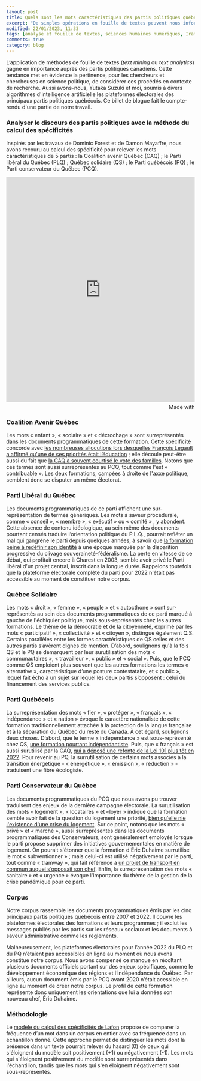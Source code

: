 ```yaml
---
layout: post
title: Quels sont les mots caractéristiques des partis politiques québécois?
excerpt: "De simples opérations en fouille de textes peuvent nous informer sur les stratégies de communication des partis politiques québécois."
modified: 22/01/2023, 11:33
tags: [analyse et fouille de textes, sciences humaines numériques, Iramuteq]
comments: true
category: blog
---
```

L’application de méthodes de fouille de textes (_text mining_ ou _text analytics_) gagne en importance auprès des partis politiques canadiens. Cette tendance met en évidence la pertinence, pour les chercheurs et chercheuses en science politique, de considérer ces procédés en contexte de recherche. Aussi avons-nous, Yutaka Suzuki et moi, soumis à divers algorithmes d'intelligence artificielle les plateformes électorales des principaux partis politiques québécois. Ce billet de blogue fait le compte-rendu d'une partie de notre travail.

### Analyser le discours des partis politiques avec la méthode du calcul des spécificités ###

Inspirés par les travaux de Dominic Forest et de Damon Mayaffre, nous avons recouru au calcul des spécificité pour relever les mots caractéristiques de 5 partis : la Coalition avenir Québec (CAQ) ; le Parti libéral du Québec (PLQ) ; Québec solidaire (QS) ; le Parti québécois (PQ) ; le Parti conservateur du Québec (PCQ).

<iframe src='https://flo.uri.sh/visualisation/14225684/embed' title='Interactive or visual content' class='flourish-embed-iframe' frameborder='0' scrolling='no' style='width:100%;height:600px;' sandbox='allow-same-origin allow-forms allow-scripts allow-downloads allow-popups allow-popups-to-escape-sandbox allow-top-navigation-by-user-activation'></iframe><div style='width:100%!;margin-top:4px!important;text-align:right!important;'><a class='flourish-credit' href='https://public.flourish.studio/visualisation/14225684/?utm_source=embed&utm_campaign=visualisation/14225684' target='_top' style='text-decoration:none!important'><img alt='Made with Flourish' src='https://public.flourish.studio/resources/made_with_flourish.svg' style='width:105px!important;height:16px!important;border:none!important;margin:0!important;'> </a></div>

### Coalition Avenir Québec ###

Les mots « enfant », « scolaire » et « décrochage » sont surreprésentés dans les documents programmatiques de cette formation. Cette spécificité concorde avec [les nombreuses allocutions lors desquelles François Legault a affirmé qu'une de ses priorités était l’éducation](https://ici.radio-canada.ca/nouvelle/1138225/assemblee-nationale-session-priorites-immigration) ; elle découle peut-être aussi du fait que [la CAQ a souvent courtisé le vote des familles](https://www.lesoleil.com/2017/11/26/la-caq-promet-detre-le-gouvernement-des-familles-0b8bd6104e005d4b74e68dabc76c2779/). Notons que ces termes sont aussi surreprésentés au PCQ, tout comme l'est « contribuable ». Les deux formations, campées à droite de l'axxe politique, semblent donc se disputer un même électorat.

### Parti Libéral du Québec ###

Les documents programmatiques de ce parti affichent une sur-représentation de termes génériques. Les mots à saveur procédurale, comme « conseil », « membre », « exécutif » ou « comité » , y abondent. Cette absence de contenu idéologique, au sein même des documents pourtant censés traduire l’orientation politique du P.L.Q., pourrait refléter un mal qui gangrène le parti depuis quelques années, à savoir que [la formation peine à redéfinir son identité](https://www.lapresse.ca/debats/editoriaux/2022-09-28/parti-liberal-du-quebec/a-la-recherche-d-une-identite-perdue.php) à une époque marquée par la disparition progressive du clivage souveraineté-fédéralisme. La perte en vitesse de ce débat, qui profitait encore à Charest en 2003, semble avoir privé le Parti libéral d'un projet central, inscrit dans la longue durée. Rappelons toutefois que la plateforme électorale complète du parti pour 2022 n'était pas accessible au moment de constituer notre corpus.

### Québec Solidaire ###

Les mots « droit », « femme », « peuple » et « autocthone » sont sur-représentés au sein des documents programmatiques de ce parti marqué à gauche de l'échiquier politique, mais sous-représentés chez les autres formations. Le thème de la démocratie et de la citoyenneté, exprimé par les mots « participatif », « collectivité » et « citoyen », distingue également Q.S. Certains parallèles entre les formes caractéristiques de QS celles et des autres partis s’avèrent dignes de mention. D’abord, soulignons qu'à la fois QS et le PQ se démarquent par leur surutilisation des mots « communautaires », « travailleur », « public » et « social ». Puis, que le PCQ comme QS emploient plus souvent que les autres formations les termes « alternative », caractéristique d’une posture contestataire, et « public », lequel fait écho à un sujet sur lequel les deux partis s’opposent : celui du financement des services publics.

### Parti Québécois ###

La surreprésentation des mots « fier », « protéger », « français », « indépendance » et « nation » évoque le caractère nationaliste de cette formation traditionnellement attachée à la protection de la langue française et à la séparation du Québec du reste du Canada. À cet égard, soulignons deux choses. D’abord, que le terme « indépendance » est sous-représenté chez QS, [une formation pourtant indépendantiste](https://ici.radio-canada.ca/nouvelle/1392944/souverainete-environnement-canada-congres-quebec-solidaire-independance). Puis, que « français » est aussi surutilisé par la CAQ, [qui a déposé une refonte de la Loi 101 plus tôt en 2022](https://ici.radio-canada.ca/nouvelle/1885719/loi-96-vote-pq-plq-opposition). Pour revenir au PQ, la surrutilisation de certains mots associés à la transition énergétique - « énergétique », « émission », « réduction » - traduisent une fibre écologiste.

### Parti Conservateur du Québec ###

Les documents programmatiques du PCQ que nous avons pu trouver traduisent des enjeux de la dernière campagne électorale. La surutilisation des mots « logement », « locataires » et «loyer » indique que la formation semble avoir fait de la question du logement une priorité, [bien qu'elle nie l'existence d'une crise du logement](https://www.conservateur.quebec/famille_et_logement). Sur ce point, notons que les mots « privé » et « marché », aussi surreprésentés dans les documents programmatiques des Conservateurs, sont généralement employés lorsque le parti propose supprimer des initiatives gouvernementales en matière de logement. On pourait s'étonner que la formation d'Éric Duhaime surrutilise le mot « subventionner » ; mais celui-ci est utilisé négativement par le parti, tout comme « tramway », qui fait référence à [un projet de transport en commun auquel s’opposait son chef](https://www.journaldequebec.com/2022/09/27/eric-duhaime-mettrait-rapidement-la-hache-dans-le-tramway). Enfin, la surreprésentation des mots « sanitaire » et « urgence » évoque l'importance du thème de la gestion de la crise pandémique pour ce parti. 

### Corpus ###

Notre corpus rassemble les documents programmatiques émis par les cinq principaux partis politiques québécois entre 2007 et 2022. Il couvre les plateformes électorales des formations et leurs programmes ; il exclut les messages publiés par les partis sur les réseaux sociaux et les documents à saveur administrative comme les règlements.

Malheureusement, les plateformes électorales pour l’année 2022 du PLQ et du PQ n’étaient pas accessibles en ligne au moment où nous avons constitué notre corpus. Nous avons compensé ce manque en récoltant plusieurs documents officiels portant sur des enjeux spécifiques, comme le développement économique des régions et l’indépendance du Québec. Par ailleurs, aucun document émis par le PCQ avant 2020 n’était acessible en ligne au moment de créer notre corpus. Le profil de cette formation représente donc uniquement les orientations que lui a données son nouveau chef, Éric Duhaime.

### Méthodologie ###

Le [modèle du calcul des spécificités de Lafon](https://www.persee.fr/doc/mots_0243-6450_1980_num_1_1_1008) propose de comparer la fréquence d’un mot dans un corpus en entier avec sa fréquence dans un échantillon donné. Cette approche permet de distinguer les mots dont la présence dans un texte pourrait relever du hasard (0) de ceux qui s'éloignent du modèle soit positivement (+1) ou négativement (-1). Les mots qui s'éloignent positivement du modèle sont surreprésentés dans l'échantillon, tandis que les mots qui s'en éloignent négativement sont sous-représentés.
